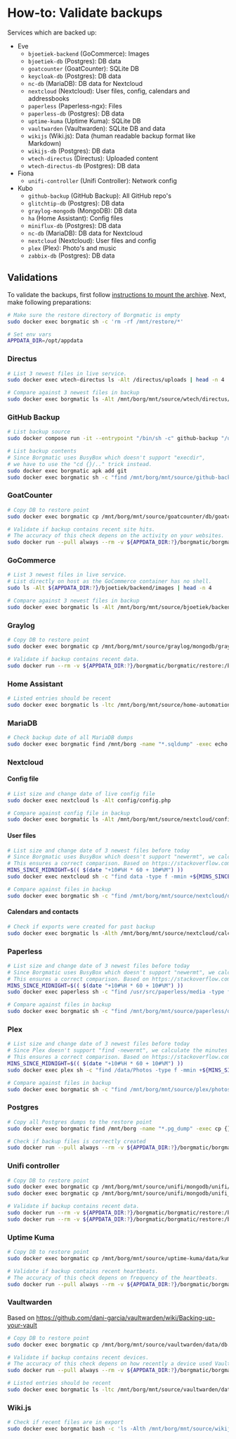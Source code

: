 # How-to: Validate backups

Services which are backed up:

- Eve
  - `bjoetiek-backend` (GoCommerce): Images
  - `bjoetiek-db` (Postgres): DB data
  - `goatcounter` (GoatCounter): SQLite DB
  - `keycloak-db` (Postgres): DB data
  - `nc-db` (MariaDB): DB data for Nextcloud
  - `nextcloud` (Nextcloud): User files, config, calendars and addressbooks
  - `paperless` (Paperless-ngx): Files
  - `paperless-db` (Postgres): DB data
  - `uptime-kuma` (Uptime Kuma): SQLite DB
  - `vaultwarden` (Vaultwarden): SQLite DB and data
  - `wikijs` (Wiki.js): Data (human readable backup format like Markdown)
  - `wikijs-db` (Postgres): DB data
  - `wtech-directus` (Directus): Uploaded content
  - `wtech-directus-db` (Postgres): DB data
- Fiona
  - `unifi-controller` (Unifi Controller): Network config
- Kubo
  - `github-backup` (GitHub Backup): All GitHub repo's
  - `glitchtip-db` (Postgres): DB data
  - `graylog-mongodb` (MongoDB): DB data
  - `ha` (Home Assistant): Config files
  - `miniflux-db` (Postgres): DB data
  - `nc-db` (MariaDB): DB data for Nextcloud
  - `nextcloud` (Nextcloud): User files and config
  - `plex` (Plex): Photo's and music
  - `zabbix-db` (Postgres): DB data

## Validations

To validate the backups, first follow [instructions to mount the archive](Restore%20Borg%20backup.md).
Next, make following preparations:

```bash
# Make sure the restore directory of Borgmatic is empty
sudo docker exec borgmatic sh -c 'rm -rf /mnt/restore/*'

# Set env vars
APPDATA_DIR=/opt/appdata
```

### Directus

```bash
# List 3 newest files in live service.
sudo docker exec wtech-directus ls -Alt /directus/uploads | head -n 4

# Compare against 3 newest files in backup
sudo docker exec borgmatic ls -Alt /mnt/borg/mnt/source/wtech/directus/uploads | head -n 4
```

### GitHub Backup

```bash
# List backup source
sudo docker compose run -it --entrypoint "/bin/sh -c" github-backup "/usr/bin/find /backup -type d -name refs -exec sh -c 'cd {}/..; git log -1 --all --date-order --format=\"%cI => \${PWD##*/}\"' \; | sort -r | head -n 3"

# List backup contents
# Since Borgmatic uses BusyBox which doesn't support "execdir",
# we have to use the "cd {}/.." trick instead.
sudo docker exec borgmatic apk add git
sudo docker exec borgmatic sh -c "find /mnt/borg/mnt/source/github-backup/backup -type d -name refs -exec bash -c 'cd {}/..; git log -1 --all --date-order --format=\"%cI => \${PWD##*/}\"' \; | sort -r | head -n 3"
```

### GoatCounter

```bash
# Copy DB to restore point
sudo docker exec borgmatic cp /mnt/borg/mnt/source/goatcounter/db/goatcounter.backup.sqlite3 /mnt/restore/goatcounter.sqlite3

# Validate if backup contains recent site hits.
# The accuracy of this check depens on the activity on your websites.
sudo docker run --pull always --rm -v ${APPDATA_DIR:?}/borgmatic/borgmatic/restore:/backup alpine sh -c 'apk add sqlite; sqlite3 --table /backup/goatcounter.sqlite3 "SELECT s.link_domain, max(h.hour) FROM hit_counts h JOIN sites s ON h.site_id = s.site_id GROUP BY s.link_domain;"'
```

### GoCommerce

```bash
# List 3 newest files in live service.
# List directly on host as the GoCommerce container has no shell.
sudo ls -Alt ${APPDATA_DIR:?}/bjoetiek/backend/images | head -n 4

# Compare against 3 newest files in backup
sudo docker exec borgmatic ls -Alt /mnt/borg/mnt/source/bjoetiek/backend/images | head -n 4
```

### Graylog

```bash
# Copy DB to restore point
sudo docker exec borgmatic cp /mnt/borg/mnt/source/graylog/mongodb/graylog/traffic.bson /mnt/restore/graylog_traffic.bson

# Validate if backup contains recent data.
sudo docker run --rm -v ${APPDATA_DIR:?}/borgmatic/borgmatic/restore:/backup docker.io/library/mongo sh -c "bsondump /backup/graylog_traffic.bson | jq --slurp '.' | jq '.[].bucket.\"\$date\".\"\$numberLong\"' | sort -r | head -n1 | cut -c2-11 | sed '1s/^/@/' | date -f-"
```

### Home Assistant

```bash
# Listed entries should be recent
sudo docker exec borgmatic ls -ltc /mnt/borg/mnt/source/home-automation/home-assistant/config/
```

### MariaDB

```bash
# Check backup date of all MariaDB dumps
sudo docker exec borgmatic find /mnt/borg -name "*.sqldump" -exec echo {} \; -exec tail -n1 {} \; -exec echo Number of tables: \; -exec bash -c "grep -F 'CREATE TABLE' {} | wc -l" \;
```

### Nextcloud

#### Config file

```bash
# List size and change date of live config file
sudo docker exec nextcloud ls -Alt config/config.php

# Compare against config file in backup
sudo docker exec borgmatic ls -Alt /mnt/borg/mnt/source/nextcloud/config/config/config.php
```

#### User files

```bash
# List size and change date of 3 newest files before today
# Since Borgmatic uses BusyBox which doesn't support "newermt", we calculate the minutes since midnight locally.
# This ensures a correct comparison. Based on https://stackoverflow.com/a/30374251
MINS_SINCE_MIDNIGHT=$(( $(date "+10#%H * 60 + 10#%M") ))
sudo docker exec nextcloud sh -c "find data -type f -mmin +${MINS_SINCE_MIDNIGHT:?} -exec stat -c '%Y %n' {} \; | sort -nr | head -n 3 | cut -d' ' -f2- | tr \\\n \\\0 | xargs -0 ls -lah"

# Compare against files in backup
sudo docker exec borgmatic sh -c "find /mnt/borg/mnt/source/nextcloud/data -type f -mmin +${MINS_SINCE_MIDNIGHT:?} -exec stat -c '%Y %n' {} \; | sort -nr | head -n 3 | cut -d' ' -f2- | tr \\\n \\\0 | xargs -0 ls -lah"
```

#### Calendars and contacts

```bash
# Check if exports were created for past backup
sudo docker exec borgmatic ls -Alth /mnt/borg/mnt/source/nextcloud/calcardbackup/calcardbackup_overwrite | head -n 50
```

### Paperless

```bash
# List size and change date of 3 newest files before today
# Since Borgmatic uses BusyBox which doesn't support "newermt", we calculate the minutes since midnight locally.
# This ensures a correct comparison. Based on https://stackoverflow.com/a/30374251
MINS_SINCE_MIDNIGHT=$(( $(date "+10#%H * 60 + 10#%M") ))
sudo docker exec paperless sh -c "find /usr/src/paperless/media -type f -mmin +${MINS_SINCE_MIDNIGHT:?} -exec stat -c '%Y %n' {} \; | sort -nr | head -n 3 | cut -d' ' -f2- | tr \\\n \\\0 | xargs -0 ls -lah"

# Compare against files in backup
sudo docker exec borgmatic sh -c "find /mnt/borg/mnt/source/paperless/docs -type f -mmin +${MINS_SINCE_MIDNIGHT:?} -exec stat -c '%Y %n' {} \; | sort -nr | head -n 3 | cut -d' ' -f2- | tr \\\n \\\0 | xargs -0 ls -lah"
```

### Plex

```bash
# List size and change date of 3 newest files before today
# Since Plex doesn't support "find -newermt", we calculate the minutes since midnight locally.
# This ensures a correct comparison. Based on https://stackoverflow.com/a/30374251
MINS_SINCE_MIDNIGHT=$(( $(date "+10#%H * 60 + 10#%M") ))
sudo docker exec plex sh -c "find /data/Photos -type f -mmin +${MINS_SINCE_MIDNIGHT:?} -exec stat -c '%Y %n' {} \; | sort -nr | head -n 3 | cut -d' ' -f2- | tr \\\n \\\0 | xargs -0 ls -lah"

# Compare against files in backup
sudo docker exec borgmatic sh -c "find /mnt/borg/mnt/source/plex/photos -type f -mmin +${MINS_SINCE_MIDNIGHT:?} -exec stat -c '%Y %n' {} \; | sort -nr | head -n 3 | cut -d' ' -f2- | tr \\\n \\\0 | xargs -0 ls -lah"
```

### Postgres

```bash
# Copy all Postgres dumps to the restore point
sudo docker exec borgmatic find /mnt/borg -name "*.pg_dump" -exec cp {} /mnt/restore \;

# Check if backup files is correctly created
sudo docker run --pull always --rm -v ${APPDATA_DIR:?}/borgmatic/borgmatic/restore:/backup postgres:alpine bash -c 'for f in /backup/*.pg_dump; do echo $f; pg_restore --list $f | head -n 12; echo; done;'
```

### Unifi controller

```bash
# Copy DB to restore point
sudo docker exec borgmatic cp /mnt/borg/mnt/source/unifi/mongodb/unifi/unifi/event.bson /mnt/restore/unifi_event.bson
sudo docker exec borgmatic cp /mnt/borg/mnt/source/unifi/mongodb/unifi_stat/unifi_stat/stat_5minutes.bson /mnt/restore/unifi_stat_5min.bson

# Validate if backup contains recent data.
sudo docker run --rm -v ${APPDATA_DIR:?}/borgmatic/borgmatic/restore:/backup docker.io/library/mongo sh -c "bsondump /backup/unifi_event.bson | jq --slurp '.' | jq '.[].datetime.\"\$date\".\"\$numberLong\"' | sort -r | head -n1 | cut -c2-11 | sed '1s/^/@/' | date -f-"
sudo docker run --rm -v ${APPDATA_DIR:?}/borgmatic/borgmatic/restore:/backup docker.io/library/mongo sh -c "bsondump /backup/unifi_stat_5min.bson | jq --slurp '.' | jq '.[].datetime.\"\$date\".\"\$numberLong\"' | sort -r | head -n1 | cut -c2-11 | sed '1s/^/@/' | date -f-"
```

### Uptime Kuma

```bash
# Copy DB to restore point
sudo docker exec borgmatic cp /mnt/borg/mnt/source/uptime-kuma/data/kuma.backup.db /mnt/restore/kuma.sqlite3

# Validate if backup contains recent heartbeats.
# The accuracy of this check depens on frequency of the heartbeats.
sudo docker run --pull always --rm -v ${APPDATA_DIR:?}/borgmatic/borgmatic/restore:/backup alpine sh -c 'apk add sqlite; sqlite3 --table /backup/kuma.sqlite3 "SELECT * FROM heartbeat ORDER BY time DESC LIMIT 3;"'
```

### Vaultwarden

Based on https://github.com/dani-garcia/vaultwarden/wiki/Backing-up-your-vault

```bash
# Copy DB to restore point
sudo docker exec borgmatic cp /mnt/borg/mnt/source/vaultwarden/data/db.backup.sqlite3 /mnt/restore/vaultwarden.sqlite3

# Validate if backup contains recent devices.
# The accuracy of this check depens on how recently a device used Vaultwarden.
sudo docker run --pull always --rm -v ${APPDATA_DIR:?}/borgmatic/borgmatic/restore:/backup alpine sh -c 'apk add sqlite; sqlite3 --table /backup/vaultwarden.sqlite3 "SELECT updated_at, name FROM devices ORDER BY updated_at DESC LIMIT 3;"'

# Listed entries should be recent
sudo docker exec borgmatic ls -ltc /mnt/borg/mnt/source/vaultwarden/data/
```

### Wiki.js

```bash
# Check if recent files are in export
sudo docker exec borgmatic bash -c 'ls -Alth /mnt/borg/mnt/source/wikijs/backup/*'
```
